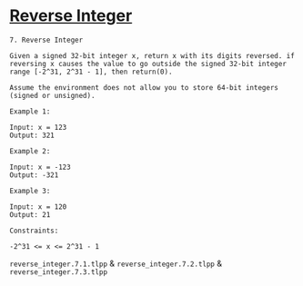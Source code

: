 # [Reverse Integer](https://leetcode.com/problems/reverse-integer/description/)

    7. Reverse Integer

    Given a signed 32-bit integer x, return x with its digits reversed. if reversing x causes the value to go outside the signed 32-bit integer range [-2^31, 2^31 - 1], then return(0).

    Assume the environment does not allow you to store 64-bit integers (signed or unsigned).

    Example 1:

    Input: x = 123
    Output: 321

    Example 2:

    Input: x = -123
    Output: -321

    Example 3:

    Input: x = 120
    Output: 21

    Constraints:

    -2^31 <= x <= 2^31 - 1

`reverse_integer.7.1.tlpp` & `reverse_integer.7.2.tlpp` & `reverse_integer.7.3.tlpp`

